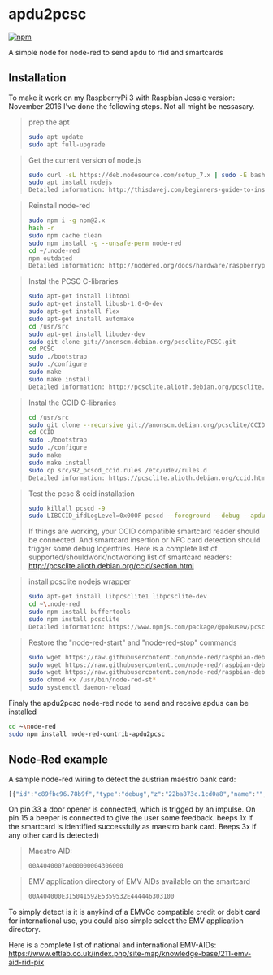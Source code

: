 # apdu2pcsc

[![npm](https://img.shields.io/npm/v/node-red-contrib-apdu2pcsc.svg?maxAge=2592000)](https://www.npmjs.com/package/node-red-contrib-apdu2pcsc)

A simple node for node-red to send apdu to rfid and smartcards

## Installation
To make it work on my RaspberryPi 3 with Raspbian Jessie version: November 2016 
I've done the following steps. Not all might be nessasary. 

> prep the apt
> ```bash
> sudo apt update
> sudo apt full-upgrade
> ```

> Get the current version of node.js
> ```bash
> sudo curl -sL https://deb.nodesource.com/setup_7.x | sudo -E bash -
> sudo apt install nodejs
> Detailed information: http://thisdavej.com/beginners-guide-to-installing-node-js-on-a-raspberry-pi/
> ```

> Reinstall node-red
> ```bash
> sudo npm i -g npm@2.x
> hash -r
> sudo npm cache clean
> sudo npm install -g --unsafe-perm node-red
> cd ~/.node-red
> npm outdated
> Detailed information: http://nodered.org/docs/hardware/raspberrypi	
> ```

> Instal the PCSC C-libraries
> ```bash
> sudo apt-get install libtool
> sudo apt-get install libusb-1.0-0-dev
> sudo apt-get install flex
> sudo apt-get install automake
> cd /usr/src
> sudo apt-get install libudev-dev
> sudo git clone git://anonscm.debian.org/pcsclite/PCSC.git
> cd PCSC
> sudo ./bootstrap
> sudo ./configure
> sudo make
> sudo make install
> Detailed information: http://pcsclite.alioth.debian.org/pcsclite.html 
> ```

> Instal the CCID C-libraries
> ```bash
> cd /usr/src
> sudo git clone --recursive git://anonscm.debian.org/pcsclite/CCID.git
> cd CCID
> sudo ./bootstrap
> sudo ./configure
> sudo make
> sudo make install
> sudo cp src/92_pcscd_ccid.rules /etc/udev/rules.d
> Detailed information: https://pcsclite.alioth.debian.org/ccid.html 
> ```

> Test the pcsc & ccid installation
> ```bash
> sudo killall pcscd -9
> sudo LIBCCID_ifdLogLevel=0x000F pcscd --foreground --debug --apdu --color
> ```
> If things are working, your CCID compatible smartcard reader should be connected.
> And smartcard insertion or NFC card detection should trigger some debug logentries.
> Here is a complete list of supported/shouldwork/notworking list of smartcard readers: 
> http://pcsclite.alioth.debian.org/ccid/section.html

> install pcsclite nodejs wrapper
> ```bash
> sudo apt-get install libpcsclite1 libpcsclite-dev
> cd ~\.node-red
> sudo npm install buffertools
> sudo npm install pcsclite
> Detailed information: https://www.npmjs.com/package/@pokusew/pcsclite  
> ```

> Restore the "node-red-start" and "node-red-stop" commands
> ```bash
> sudo wget https://raw.githubusercontent.com/node-red/raspbian-deb-package/master/resources/nodered.service -O /lib/systemd/system>>/nodered.service
> sudo wget https://raw.githubusercontent.com/node-red/raspbian-deb-package/master/resources/node-red-start -O /usr/bin/node-red-start
> sudo wget https://raw.githubusercontent.com/node-red/raspbian-deb-package/master/resources/node-red-stop -O /usr/bin/node-red-stop
> sudo chmod +x /usr/bin/node-red-st*
> sudo systemctl daemon-reload
> ```

Finaly the apdu2pcsc node-red node to send and receive apdus can be installed
```bash
cd ~\node-red
sudo npm install node-red-contrib-apdu2pcsc
```

## Node-Red example
A sample node-red wiring to detect the austrian maestro bank card:
```javascript
[{"id":"c89fbc96.78b9f","type":"debug","z":"22ba873c.1cd0a8","name":"","active":true,"console":"false","complete":"false","x":506.5,"y":209.33334350585938,"wires":[]},{"id":"4fd940ec.28b05","type":"function","z":"22ba873c.1cd0a8","name":"Austrian maestro detection","func":"if(msg.payload == 'card inserted')\n{\n    msg.payload = '00A40000023F0000';\n    return msg;\n}\nelse if(msg.payload.indexOf('00A40000023F0000') >= 0 &&\n   msg.payload.substr(msg.payload.length - 4, 4) == '9000')\n{\n    msg.payload = '00A404000E315041592E5359532E444446303100';\n    return msg;\n}\nelse if(msg.payload.indexOf('00A404000E315041592E5359532E444446303100') >= 0 &&\n   msg.payload.substr(msg.payload.length - 4, 4) == '9000')\n{\n    msg.payload = '00A4040007A000000004306000'\n    return msg;\n}\nelse if(msg.payload.indexOf('00A4040007A000000004306000') >= 0 &&\n   msg.payload.substr(msg.payload.length - 4, 4) == '9000')\n{\n    msg.payload = 'maestro detected'\n    return msg;\n}\nelse if(msg.payload == 'card removed')\n{\n}\nelse\n{\n    msg.payload = 'none maestro';\n    return msg;\n}\n\n","outputs":1,"noerr":0,"x":192.50001525878906,"y":305.33331298828125,"wires":[["399239ee.3de70e","ecc1190e.28617"]]},{"id":"399239ee.3de70e","type":"function","z":"22ba873c.1cd0a8","name":"trigger on detection","func":"if(msg.payload == 'maestro detected')\n{\n    msg.payload = 1;\n    return msg;\n}\n","outputs":1,"noerr":0,"x":321.5,"y":436.6666259765625,"wires":[["d993acc0.361cf","26ee80a0.3d9b28"]]},{"id":"d993acc0.361cf","type":"trigger","z":"22ba873c.1cd0a8","op1":"0","op2":"1","op1type":"str","op2type":"str","duration":"250","extend":false,"units":"ms","reset":"","name":"","x":312.5,"y":517.6666259765625,"wires":[["9646093e.bbd13"]]},{"id":"9646093e.bbd13","type":"rpi-gpio out","z":"22ba873c.1cd0a8","name":"","pin":"33","set":true,"level":"1","out":"out","x":323.5,"y":584.6666259765625,"wires":[]},{"id":"1cd2f586.d540ca","type":"rpi-gpio out","z":"22ba873c.1cd0a8","name":"","pin":"15","set":true,"level":"0","out":"out","x":967.5,"y":429.6666564941406,"wires":[]},{"id":"26ee80a0.3d9b28","type":"trigger","z":"22ba873c.1cd0a8","op1":"1","op2":"0","op1type":"str","op2type":"str","duration":"100","extend":false,"units":"ms","reset":"","name":"","x":799.3333740234375,"y":431.3333435058594,"wires":[["1cd2f586.d540ca"]]},{"id":"ecc1190e.28617","type":"function","z":"22ba873c.1cd0a8","name":"trigger on none maestro","func":"if(msg.payload == 'none maestro')\n{\n    msg.payload = 1;\n    return msg;\n}\n","outputs":1,"noerr":0,"x":549.3333129882812,"y":305.3333435058594,"wires":[["26ee80a0.3d9b28","b523f1d1.bc32d"]]},{"id":"b523f1d1.bc32d","type":"delay","z":"22ba873c.1cd0a8","name":"","pauseType":"delay","timeout":"250","timeoutUnits":"milliseconds","rate":"1","nbRateUnits":"1","rateUnits":"second","randomFirst":"1","randomLast":"5","randomUnits":"seconds","drop":false,"x":789.5000762939453,"y":307.33335876464844,"wires":[["26ee80a0.3d9b28","9193cd82.427bd8"]]},{"id":"9193cd82.427bd8","type":"delay","z":"22ba873c.1cd0a8","name":"","pauseType":"delay","timeout":"250","timeoutUnits":"milliseconds","rate":"1","nbRateUnits":"1","rateUnits":"second","randomFirst":"1","randomLast":"5","randomUnits":"seconds","drop":false,"x":1032.3333740234375,"y":307.3333435058594,"wires":[["26ee80a0.3d9b28"]]},{"id":"b5cc3d7a.1b354","type":"inject","z":"22ba873c.1cd0a8","name":"","topic":"","payload":"00A40000023F0000","payloadType":"str","repeat":"","crontab":"","once":false,"x":144.5,"y":89,"wires":[["51d67592.8d7c3c"]]},{"id":"51d67592.8d7c3c","type":"Apdu2Pcsc","z":"22ba873c.1cd0a8","name":"","x":179.50001525878906,"y":207.00001525878906,"wires":[["4fd940ec.28b05","c89fbc96.78b9f"]]}]
```
On pin 33 a door opener is connected, which is trigged by an impulse.
On pin 15 a beeper is connected to give the user some feedback.
beeps 1x if the smartcard is identified successfully as maestro bank card. 
Beeps 3x if any other card is detected)

> Maestro AID:
> ```bash
> 00A4040007A000000004306000
> ```

> EMV application directory of EMV AIDs available on the smartcard
> ```bash
> 00A404000E315041592E5359532E444446303100
> ```

To simply detect is it is anykind of a EMVCo compatible credit or debit card for
international use, you could also simple select the EMV application directory.

Here is a complete list of national and international EMV-AIDs:
https://www.eftlab.co.uk/index.php/site-map/knowledge-base/211-emv-aid-rid-pix
